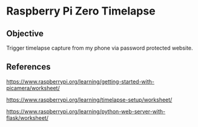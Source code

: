 # Raspberry Pi Zero Timelapse

## Objective

Trigger timelapse capture from my phone via password protected website.


## References

https://www.raspberrypi.org/learning/getting-started-with-picamera/worksheet/

https://www.raspberrypi.org/learning/timelapse-setup/worksheet/

https://www.raspberrypi.org/learning/python-web-server-with-flask/worksheet/
